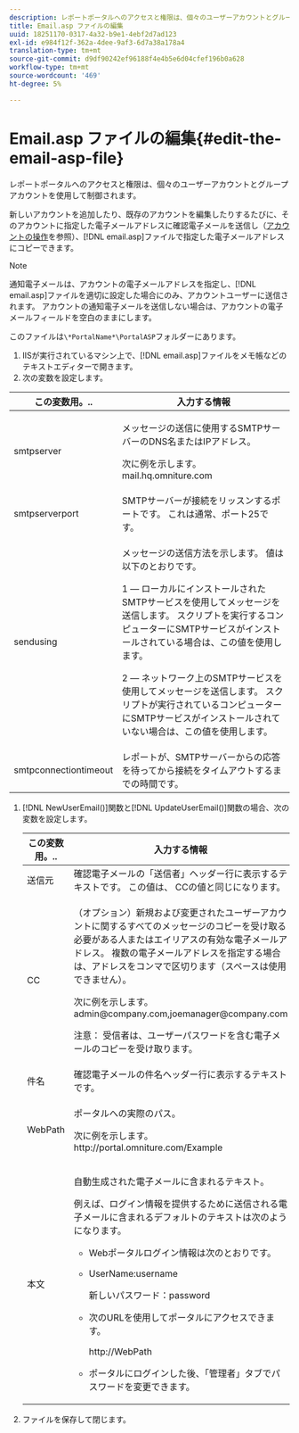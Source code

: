 ```yaml
---
description: レポートポータルへのアクセスと権限は、個々のユーザーアカウントとグループアカウントを使用して制御されます。
title: Email.asp ファイルの編集
uuid: 18251170-0317-4a32-b9e1-4ebf2d7ad123
exl-id: e984f12f-362a-4dee-9af3-6d7a38a178a4
translation-type: tm+mt
source-git-commit: d9df90242ef96188f4e4b5e6d04cfef196b0a628
workflow-type: tm+mt
source-wordcount: '469'
ht-degree: 5%

---
```


# Email.asp ファイルの編集{#edit-the-email-asp-file}

レポートポータルへのアクセスと権限は、個々のユーザーアカウントとグループアカウントを使用して制御されます。

新しいアカウントを追加したり、既存のアカウントを編集したりするたびに、そのアカウントに指定した電子メールアドレスに確認電子メールを送信し（[アカウントの操作](../../../home/c-rpt-oview/c-admin-rpt/c-work-accts/c-work-accts.md#concept-c933a1940bda4a3489d61d8af315e45d)を参照）、[!DNL email.asp]ファイルで指定した電子メールアドレスにコピーできます。

>[!NOTE]
>
>通知電子メールは、アカウントの電子メールアドレスを指定し、[!DNL email.asp]ファイルを適切に設定した場合にのみ、アカウントユーザーに送信されます。 アカウントの通知電子メールを送信しない場合は、アカウントの電子メールフィールドを空白のままにします。

このファイルは`\*PortalName*\PortalASP`フォルダーにあります。

1. IISが実行されているマシン上で、[!DNL email.asp]ファイルをメモ帳などのテキストエディターで開きます。
1. 次の変数を設定します。

<table id="table_44F52DA266364DF993C40678A28E0F0D"> 
 <thead> 
  <tr> 
   <th colname="col1" class="entry"> この変数用。.. </th> 
   <th colname="col2" class="entry"> 入力する情報 </th> 
  </tr> 
 </thead>
 <tbody> 
  <tr> 
   <td colname="col1"> smtpserver </td> 
   <td colname="col2"> <p>メッセージの送信に使用するSMTPサーバーのDNS名またはIPアドレス。 </p> <p>次に例を示します。<span class="filepath"> mail.hq.omniture.com</span></p> </td> 
  </tr> 
  <tr> 
   <td colname="col1"> smtpserverport </td> 
   <td colname="col2"> SMTPサーバーが接続をリッスンするポートです。 これは通常、ポート25です。 </td> 
  </tr> 
  <tr> 
   <td colname="col1"> sendusing </td> 
   <td colname="col2"> <p>メッセージの送信方法を示します。 値は以下のとおりです。 </p> <p>1 — ローカルにインストールされたSMTPサービスを使用してメッセージを送信します。 スクリプトを実行するコンピューターにSMTPサービスがインストールされている場合は、この値を使用します。 </p> <p>2 — ネットワーク上のSMTPサービスを使用してメッセージを送信します。 スクリプトが実行されているコンピューターにSMTPサービスがインストールされていない場合は、この値を使用します。 </p> </td> 
  </tr> 
  <tr> 
   <td colname="col1"> smtpconnectiontimeout </td> 
   <td colname="col2"><span class="wintitle">レポート</span>が、SMTPサーバーからの応答を待ってから接続をタイムアウトするまでの時間です。 </td> 
  </tr> 
 </tbody> 
</table>

1. [!DNL NewUserEmail()]関数と[!DNL UpdateUserEmail()]関数の場合、次の変数を設定します。

   <table id="table_91C5E36B84A94C4097EE5993592BE587"> 
   <thead> 
   <tr> 
      <th colname="col1" class="entry"> この変数用。.. </th> 
      <th colname="col2" class="entry"> 入力する情報 </th> 
   </tr> 
   </thead>
   <tbody> 
   <tr> 
      <td colname="col1"> 送信元 </td> 
      <td colname="col2">確認電子メールの「送信者」ヘッダー行に表示するテキストです。 この値は、<span class="wintitle"> CC</span>の値と同じになります。 </td> 
   </tr> 
   <tr> 
      <td colname="col1"> CC </td> 
      <td colname="col2"> <p>（オプション）新規および変更されたユーザーアカウントに関するすべてのメッセージのコピーを受け取る必要がある人またはエイリアスの有効な電子メールアドレス。 複数の電子メールアドレスを指定する場合は、アドレスをコンマで区切ります（スペースは使用できません）。 </p> <p>次に例を示します。<span class="filepath"> admin@company.com,joemanager@company.com</span></p> <p> <p>注意： 受信者は、ユーザーパスワードを含む電子メールのコピーを受け取ります。 </p> </p> </td> 
   </tr> 
   <tr> 
      <td colname="col1"> 件名 </td> 
      <td colname="col2"> 確認電子メールの件名ヘッダー行に表示するテキストです。 </td> 
   </tr> 
   <tr> 
      <td colname="col1"> WebPath </td> 
      <td colname="col2"> <p>ポータルへの実際のパス。 </p> <p>次に例を示します。<span class="filepath"> http://portal.omniture.com/Example</span></p> </td> 
   </tr> 
   <tr> 
      <td colname="col1"> 本文 </td> 
      <td colname="col2"> <p>自動生成された電子メールに含まれるテキスト。 </p> <p>例えば、ログイン情報を提供するために送信される電子メールに含まれるデフォルトのテキストは次のようになります。 
      <ul id="ul_7FF2E7399AB64D279EC5794AB02C9749">
      <li id="li_7CBCC5CFF9E04776BBC893278785AEE7">Webポータルログイン情報は次のとおりです。 </li>
      <li id="li_5346F0AB3568444B88117C295D8E99C5"><p>UserName:username </p><p>新しいパスワード：password </p></li>
      <li id="li_B0D1FAE818BA42CF8546796800A1AA08"><p>次のURLを使用してポータルにアクセスできます。 </p><p><span class="filepath"> http://WebPath</span></p></li>
      <li id="li_7CD71EBDFA1D418F960040569CD511EB">ポータルにログインした後、「<span class="wintitle">管理者</span>」タブでパスワードを変更できます。 </li>
      </ul></p> </td> 
   </tr> 
   </tbody> 
   </table>

1. ファイルを保存して閉じます。
